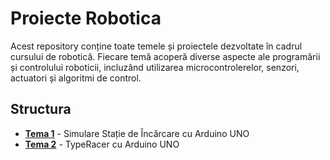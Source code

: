 # Proiecte Robotica

Acest repository conține toate temele și proiectele dezvoltate în cadrul cursului de robotică. Fiecare temă acoperă diverse aspecte ale programării și controlului roboticii, incluzând utilizarea microcontrolerelor, senzori, actuatori și algoritmi de control.

## Structura
- [**Tema 1**](./Tema_1) - Simulare Stație de Încărcare cu Arduino UNO
- [**Tema 2**](./Tema_2) - TypeRacer cu Arduino UNO